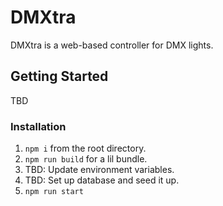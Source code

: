 # DMXtra

DMXtra is a web-based controller for DMX lights.

## Getting Started

TBD

### Installation
1. `npm i` from the root directory.
2. `npm run build` for a lil bundle.
3. TBD: Update environment variables.
4. TBD: Set up database and seed it up.
5. `npm run start`